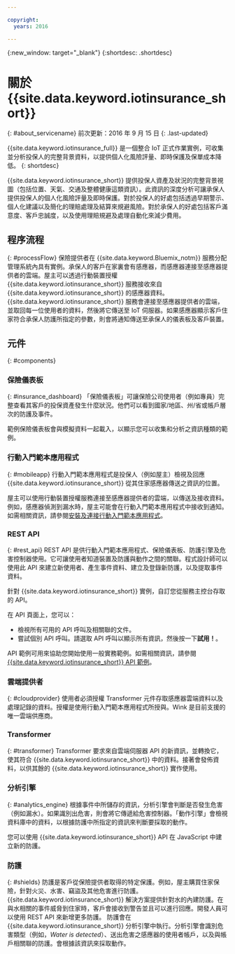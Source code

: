 ```yaml
---

copyright:
  years: 2016

---
```


<!-- Common attributes used in the template are defined as follows: -->
{:new_window: target="\_blank"}
{:shortdesc: .shortdesc}


# 關於 {{site.data.keyword.iotinsurance_short}}
{: #about_servicename}
前次更新：2016 年 9 月 15 日
{: .last-updated}

{{site.data.keyword.iotinsurance_full}} 是一個整合 IoT 正式作業實例，可收集並分析投保人的完整背景資料，以提供個人化風險評量、即時保護及保單成本降低。
{: shortdesc}

{{site.data.keyword.iotinsurance_short}} 提供投保人資產及狀況的完整背景視圖（包括位置、天氣、交通及整體健康這類資訊）。此資訊的深度分析可讓承保人提供投保人的個人化風險評量及即時保護。對於投保人的好處包括透過早期警示、個人化建議以及簡化的理賠處理及結算來規避風險。對於承保人的好處包括客戶滿意度、客戶忠誠度，以及使用理賠規避及處理自動化來減少費用。

## 程序流程
{: #processFlow}
保險提供者在 {{site.data.keyword.Bluemix_notm}} 服務分配管理系統內具有實例。承保人的客戶在家裏會有感應器，而感應器連接至感應器提供者的雲端。屋主可以透過行動裝置授權 {{site.data.keyword.iotinsurance_short}} 服務接收來自 {{site.data.keyword.iotinsurance_short}} 的感應器資料。{{site.data.keyword.iotinsurance_short}} 服務會連接至感應器提供者的雲端，並取回每一位使用者的資料，然後將它傳送至 IoT 伺服器。如果感應器顯示客戶住家符合承保人防護所指定的參數，則會將通知傳送至承保人的儀表板及客戶裝置。

## 元件
{: #components}

### 保險儀表板
{: #insurance_dashboard}
「保險儀表板」可讓保險公司使用者（例如專員）完整查看其客戶的投保資產發生什麼狀況。他們可以看到國家/地區、州/省或帳戶層次的防護及事件。

範例保險儀表板會與模擬資料一起載入，以顯示您可以收集和分析之資訊種類的範例。

### 行動入門範本應用程式
{: #mobileapp}
行動入門範本應用程式是投保人（例如屋主）檢視及回應 {{site.data.keyword.iotinsurance_short}} 從其住家感應器傳送之資訊的位置。

屋主可以使用行動裝置授權服務連接至感應器提供者的雲端，以傳送及接收資料。例如，感應器偵測到漏水時，屋主可能會在行動入門範本應用程式中接收到通知。如需相關資訊，請參閱[安裝及連接行動入門範本應用程式](iotinsurance_mobile_app.html)。

### REST API
{: #rest_api}
REST API 是供行動入門範本應用程式、保險儀表板、防護引擎及危害控制器使用。它可讓使用者知道裝置及防護與動作之間的關聯。程式設計師可以使用此 API 來建立新使用者、產生事件資料、建立及登錄新防護，以及提取事件資料。

針對 {{site.data.keyword.iotinsurance_short}} 實例，自訂您從服務主控台存取的 API。

在 API 頁面上，您可以：  
  - 檢視所有可用的 API 呼叫及相關聯的文件。
  - 嘗試個別 API 呼叫。請選取 API 呼叫以顯示所有資訊，然後按一下**試用！**。

API 範例可用來協助您開始使用一般實務範例。如需相關資訊，請參閱 [{{site.data.keyword.iotinsurance_short}} API 範例](https://github.com/IBM-Bluemix/iot4i-api-examples-nodejs)。

### 雲端提供者
{: #cloudprovider}
使用者必須授權 Transformer 元件存取感應器雲端資料以及處理記錄的資料。授權是使用行動入門範本應用程式所授與。Wink 是目前支援的唯一雲端供應商。

### Transformer
{: #transformer}
Transformer 要求來自雲端伺服器 API 的新資訊，並轉換它，使其符合 {{site.data.keyword.iotinsurance_short}} 中的資料。接著會發佈資料，以供其餘的 {{site.data.keyword.iotinsurance_short}} 實作使用。

### 分析引擎
{: #analytics_engine}
根據事件中所儲存的資訊，分析引擎會判斷是否發生危害（例如漏水）。如果識別出危害，則會將它傳遞給危害控制器。「動作引擎」會檢視資料庫中的資料，以根據防護中所指定的資訊來判斷要採取的動作。

您可以使用 {{site.data.keyword.iotinsurance_short}} API 在 JavaScript 中建立新的防護。

### 防護
{: #shields}
防護是客戶從保險提供者取得的特定保護。例如，屋主購買住家保險，針對火災、水害、竊盜及其他危害進行防護。{{site.data.keyword.iotinsurance_short}} 解決方案提供針對水的內建防護。在與水相關的事件威脅到住家時，客戶會接收到警告並且可以進行回應。開發人員可以使用 REST API 來新增更多防護。
防護會在 {{site.data.keyword.iotinsurance_short}} 分析引擎中執行。分析引擎會識別危害類型（例如，*Water is detected*）、送出危害之感應器的使用者帳戶，以及與帳戶相關聯的防護。會根據該資訊來採取動作。
